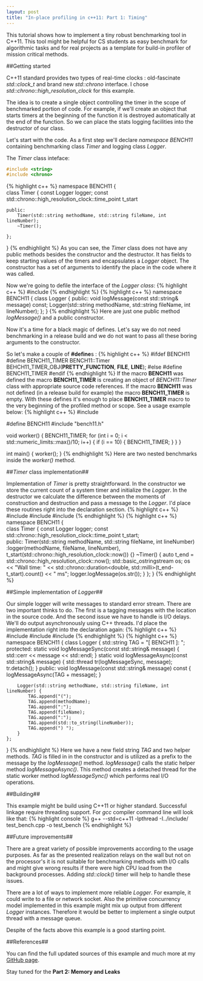 ```yaml
---
layout: post
title: "In-place profiling in c++11: Part 1: Timing"
---
```


This tutorial shows how to implement a tiny robust benchmarking tool in C++11. 
This tool might be helpful for CS students as easy benchmark for algorithmic tasks and for real projects as a template for build-in profiler of mission critical methods.

##Getting started

C++11 standard provides two types of real-time clocks :  old-fascinate _std::clock\_t_  and brand new _std::chrono_ interface. I chose _std::chrono::high\_resolution\_clock_ for this example. 

The idea is to create a single object controlling the timer  in the scope of benchmarked portion of code. For example, if  we'll create an object that starts timers at the beginning of the function it is destroyed automatically at the end of the function.
So we can place the stats logging facilities into the destructor of our class.

Let's start with the code. As a first step we'll declare _namespace BENCH11_  containing benchmarking class _Timer_ and logging class _Logger_. 

The _Timer_ class inteface:
```c++
#include <string>
#include <chrono>
```
{% highlight c++ %}
namespace BENCH11 {    
    class Timer {
        const Logger logger;
        const std::chrono::high_resolution_clock::time_point t_start
    
    public: 
        Timer(std::string methodName, std::string fileName, int lineNumber);
        ~Timer();

    };
}
{% endhighlight %}
As you can see, the _Timer_ class  does not have any public methods besides the constructor and the destructor. It has fields to keep starting values of the timers and encapsulates a _Logger_ object. The constructor has a set of arguments to identify the place in the code where it was called. 

Now we're going to defile the interface of the _Logger class_:
{% highlight c++ %}
#include <string>
{% endhighlight %}
{% highlight c++ %}
namespace BENCH11 {
    class Logger {
    public:
        void logMessage(const std::string& message) const;
        Logger(std::string methodName, std::string fileName, int lineNumber);
    };
}
{% endhighlight %}
Here are just one public method _logMessage()_ and a public constructor.

Now it's a time for a black magic of defines. Let's say we do not need benchmarking in a release build and we do not want to pass all these boring arguments to the constructor.

So let's make a couple of **#define**s :
{% highlight c++ %}
#ifdef BENCH11
#define BENCH11_TIMER BENCH11::Timer BEHCH11_TIMER_OBJ(__PRETTY_FUNCTION__, __FILE__, __LINE__);
#else
#define BENCH11_TIMER
#endif
{% endhighlight %}
If the macro **BENCH11** was defined the macro **BENCH11\_TIMER** is creating an object of _BENCH11::Timer_ class with appropriate source code references. If the  macro **BENCH11** was not defined (in a release build for example)  the macro **BENCH11\_TIMER** is empty.
With these defines it's enough to place **BENCH11\_TIMER** macro to the very beginning of the profiled method or scope. See a usage example below:
{% highlight c++ %}
#include <limits>

#define BENCH11
#include "bench11.h"

void worker() {
    BENCH11_TIMER;
    for (int i = 0; i < std::numeric_limits<int>::max()/10; i++) {
         if (i == 10) {
             BENCH11_TIMER;
         }
    }
}

int main() {
    worker();
}
{% endhighlight %}
Here are two nested benchmarks inside the _worker()_ method.

##_Timer_ class implementation##

Implementation of _Timer_ is pretty straightforward. In the constructor we store the current  count of a system timer and initialize the _Logger_. In the destructor we calculate the difference between the moments of construction and destruction and pass a message to the _Logger_. I'd place these routines right into the declaration section.
{% highlight c++ %}
#include <string>
#include <sstream>
#include <chrono>
{% endhighlight %}
{% highlight c++ %}
namespace BENCH11 {    
    class Timer {
        const Logger logger;
        const std::chrono::high_resolution_clock::time_point t_start;    
    public:
        Timer(std::string methodName, std::string fileName, int lineNumber) 
        :logger(methodName, fileName, lineNumber),
         t_start(std::chrono::high_resolution_clock::now())
        {}
        ~Timer() {
            auto t_end = std::chrono::high_resolution_clock::now();
            std::basic_ostringstream<char> os;
            os   << "Wall time: "
                 << std::chrono::duration<double, std::milli>(t_end-t_start).count()
                 << " ms";
            logger.logMessage(os.str());
        }
    };
}
{% endhighlight %}

##Simple implementation of _Logger_##

Our simple logger will write messages to standard error stream. There are two important thinks to do. The first is a tagging messages with the location in the source code. And the second issue we have to handle is I/O delays. We'll do output asynchronously using C++ threads. I'd place the implementation right into the declaration again:
{% highlight c++ %}
#include <string>
#include <iostream>
#include <thread>
{% endhighlight %}
{% highlight c++ %}
namespace BENCH11 {
    class Logger {
        std::string TAG = "[ BENCH11 ]: ";
    protected:
        static void logMessageSync(const std::string& message) {
            std::cerr << message << std::endl;
        }
        static void logMessageAsync(const std::string& message) {
            std::thread tr(logMessageSync, message);
            tr.detach();
        }
    public:
        void logMessage(const std::string& message) const {
            logMessageAsync(TAG + message); 
        }

        Logger(std::string methodName, std::string fileName, int lineNumber) {
            TAG.append("(");
            TAG.append(methodName);
            TAG.append(":");
            TAG.append(fileName);
            TAG.append(":");
            TAG.append(std::to_string(lineNumber));
            TAG.append(") ");
        }
    };
}
{% endhighlight %}
Here we have a new field string _TAG_ and two helper methods. _TAG_ is filled in in the constructor and is utilized as a prefix to the message by the _logMessage()_ method. _logMessage()_ calls the static helper method _logMessageAsync()_. This method creates a detached thread for the static worker method _logMessageSync()_ which performs real I/O operations.  

##Building##

This example might be build using C++11 or higher standard. Successful linkage require threading support.
For  *gcc* compiler command line will look like that:
{% highlight console %}
g++ --std=c++11 -lpthread -I../include/ test_bench.cpp  -o test_bench
{% endhighlight %}

##Future improvements##

There are a great variety of possible improvements according to the usage purposes. As far as the presented realization relays on the wall but not on the processor's it is not suitable for benchmarking methods with I/O calls and might give wrong results if there were high CPU load from the background processes. 
Adding _std::clock()_ timer will help to handle these issues.

There are a lot of ways to implement more reliable _Logger_. For example, it could write to a file or network socket. Also the primitive concurrency model implemented in this example might mix up output from different _Logger_ instances. Therefore it would be better to implement a single output thread with a message queue.

Despite of the facts above this example is a good starting point.  

##References##

You can find the full updated sources of this example and much more at my [GitHub page](https://github.com/alekswn/Bench11/tree/master).

Stay tuned  for the **Part 2: Memory and Leaks**
